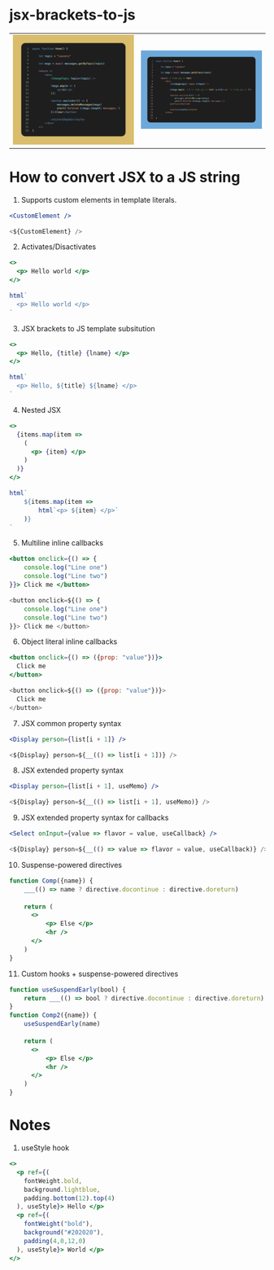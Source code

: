 # jsx-brackets-to-js
  
<table>
<tr>
<td>
  <img src=./img-pre-conversion.png alt="JSX file showing a simple component" />
</td>
<td>
  <img src=./img-auto-conversion.png alt="JS file created when the client loads the JSX file" />
</td>
</tr>
</table>
  
# How to convert JSX to a JS string
1. Supports custom elements in template literals.
```jsx
<CustomElement />
```
```js
<${CustomElement} />
```
2. Activates/Disactivates
```jsx
<>
  <p> Hello world </p>
</>
```
```js
html`
  <p> Hello world </p>
`
```
3. JSX brackets to JS template subsitution
```jsx
<>
  <p> Hello, {title} {lname} </p>
</>
```
```js
html`
  <p> Hello, ${title} ${lname} </p>
`
```
4. Nested JSX
```jsx
<>
  {items.map(item => 
    (
      <p> {item} </p>
    )
  )}
</>
```
```js
html`
    ${items.map(item => 
        html`<p> ${item} </p>`
    )}
`
```
5. Multiline inline callbacks
```jsx
<button onclick={() => {
    console.log("Line one")
    console.log("Line two")
}}> Click me </button>
```
```js
<button onclick=${() => {
    console.log("Line one")
    console.log("Line two")
}}> Click me </button>
```
6. Object literal inline callbacks
```jsx
<button onclick={() => ({prop: "value"})}>
  Click me
</button>
```
```js
<button onclick=${() => ({prop: "value"})}>
  Click me
</button>
```
7. JSX common property syntax
```jsx
<Display person={list[i + 1]} />
```
```jsx
<${Display} person=${__(() => list[i + 1])} />
```
8. JSX extended property syntax
```jsx
<Display person={list[i + 1], useMemo} />
```
```jsx
<${Display} person=${__(() => list[i + 1], useMemo)} />
```
9. JSX extended property syntax for callbacks
```jsx
<Select onInput={value => flavor = value, useCallback} />
```
```jsx
<${Display} person=${__(() => value => flavor = value, useCallback)} />
```
10. Suspense-powered directives
```jsx
function Comp({name}) {
    ___(() => name ? directive.docontinue : directive.doreturn)

    return (
      <>
          <p> Else </p>
          <hr />
      </>
    )
}
```
11. Custom hooks + suspense-powered directives
```jsx
function useSuspendEarly(bool) {
    return ___(() => bool ? directive.docontinue : directive.doreturn)
}
function Comp2({name}) {
    useSuspendEarly(name)

    return (
      <>
          <p> Else </p>
          <hr />
      </>
    )
}
```
  
# Notes
1. useStyle hook
```jsx
<>
  <p ref={(
    fontWeight.bold,
    background.lightblue,
    padding.bottom(12).top(4)
  ), useStyle}> Hello </p>
  <p ref={(
    fontWeight("bold"),
    background("#202020"),
    padding(4,0,12,0)
  ), useStyle}> World </p>
</>
```
